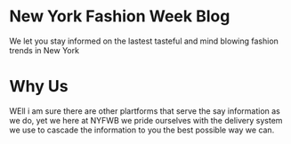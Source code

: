 # New York Fashion Week Blog
We let you stay informed on the lastest tasteful and mind blowing fashion trends in New York

# Why Us
WEll i am sure there are other plartforms that serve the say information as we do, yet we here at NYFWB we pride ourselves with the delivery system we use to cascade the information to you the best possible way we can.
